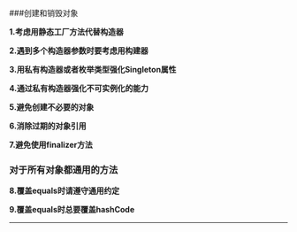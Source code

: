 
###创建和销毁对象

**1.考虑用静态工厂方法代替构造器**
  
**2.遇到多个构造器参数时要考虑用构建器**

**3.用私有构造器或者枚举类型强化Singleton属性**

**4.通过私有构造器强化不可实例化的能力**

**5.避免创建不必要的对象**

**6.消除过期的对象引用**

**7.避免使用finalizer方法**

### 对于所有对象都通用的方法

**8.覆盖equals时请遵守通用约定**

**9.覆盖equals时总要覆盖hashCode**

****
